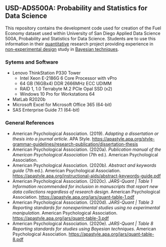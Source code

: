 ## USD-ADS500A: Probability and Statistics for Data Science
This repository contains the development code used for creation of the Fuel Economy dataset used within University of San Diego Applied Data Science 500A, Probability and Statistics for Data Science.  Students are to use this information in their [quantitative](https://apastyle.apa.org/jars/quant-table-1.pdf "APA Quanitative Design Reporting Standards") research project providing experience in [non-experimental design](https://apastyle.apa.org/jars/quant-table-3.pdf "APA JARS-Quant Table 3") study in [Bayesian techniques](https://apastyle.apa.org/jars/quant-table-8.pdf "APA Bayesian Statistics").

### Sytems and Software
- Lenovo ThinkStation P330 Tower
    - Intel Xeon E-2186G 6 Core Processor with vPro
    - 64 GB (16GBx4) DDR 2666MHz ECC UDIMM
    - RAID 1, 1.0 Terrabyte M.2 PCIe Opal SSD (x2)
    - Windows 10 Pro for Workstations 64
- MatLab R2020b
- Microsoft Excel for Microsoft Office 365 (64-bit)
- SAS Enterprise Guide 7.1 (64-bit)













### General References
- American Psychological Association. (2019). *Adapting a dissertation or thesis into a journal article*. APA Style. https://apastyle.apa.org/style-grammar-guidelines/research-publication/dissertation-thesis
- American Psychological Association. (2020a). *Publication manual of the American Psychological Association* (7th ed.). American Psychological Association.
- American Psychological Association. (2020b). *Abstract and keywords guide* (7th ed.). American Psychological Association. https://apastyle.apa.org/instructional-aids/abstract-keywords-guide.pdf
- American Psychological Association. (2020c). *JARS-Quant | Table 1 Information recommended for inclusion in manuscripts that report new data collections regardless of research design*. American Psychological Association. https://apastyle.apa.org/jars/quant-table-1.pdf
- American Psychological Association. (2020d). *JARS-Quant | Table 3 Reporting standards for nonexperimental studies using no experimental manipulation*. American Psychological Association. https://apastyle.apa.org/jars/quant-table-3.pdf
- American Psychological Association. (2020e). *JARS-Quant | Table 8 Reporting standards for studies using Bayesian techniques*. American Psychological Association. https://apastyle.apa.org/jars/quant-table-8.pdf